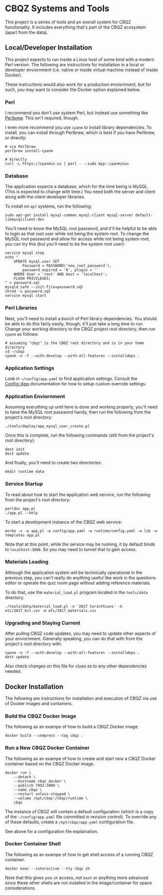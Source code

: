 ﻿# CBQZ Systems and Tools

This project is a series of tools and an overall system for CBQZ functionality.
It includes everything that's part of the CBQZ ecosystem (apart from the data).

## Local/Developer Installation

This project expects to run inside a Linux host of some kind with a modern Perl
version. The following are instructions for installation in a local or developer
enviornment (i.e. native or inside virtual machine instead of inside Docker).

These instructions would also work for a production enviornment, but for such,
you may want to consider the Docker option explained below.

### Perl

I recommend you don't use system Perl, but instead use something like
[Perlbrew](http://perlbrew.pl "Perlbrew"). This isn't required, though.

I even more recommend you use `cpanm` to install library dependencies. To
install, you can install through Perlbrew, which is best if you have Perlbrew,
or directly:

    # via Perlbrew
    perlbrew install-cpanm

    # directly
    curl -L https://cpanmin.us | perl - --sudo App::cpanminus

### Database

The application expects a database, which for the time being is MySQL. (This is
expected to change with time.) You need both the server and client along with
the client developer libraries.

To install on `apt` systems, run the following:

    sudo apt-get install mysql-common mysql-client mysql-server default-libmysqlclient-dev

You'll need to know the MySQL root password, and it'll be helpful to be able to
login as that root user while not being the system root. To change the MySQL
root password and allow for access while not being system root, you can try this
(but you'll need to be the system root user):

    service mysql stop
    echo "
        UPDATE mysql.user SET
            Password = PASSWORD('new_root_password'),
            password_expired = 'N', plugin = ''
        WHERE User = 'root' AND Host = 'localhost';
        FLUSH PRIVILEGES;
    " > password.sql
    mysqld_safe --init-file=password.sql
    shred -u password.sql
    service mysql start

### Perl Libraries

Next, you'll need to install a bunch of Perl library dependencies. You should be
able to do this fairly easily, though; it'll just take a long time to run.
Change your working directory to the CBQZ project root directory, then run
`cpanm` as follows:

    # assuming "cbqz" is the CBQZ root directory and is in your home directory
    cd ~/cbqz
    cpanm -n -f --with-develop --with-all-features --installdeps .

### Application Settings

Look in `~/config/app.yaml` to find application settings. Consult the
[Config::App](https://metacpan.org/pod/Config::App) documentation for how to
setup custom override settings.

### Application Enviornment

Assuming everything up until here is done and working properly, you'll need to
have the MySQL root password handy, then run the following from the project's
root directory:

    ./tools/deploy/app_mysql_user_create.pl

Once this is complete, run the following commands (still from the project's
root directory):

    dest init
    dest update

And finally, you'll need to create two directories:

    mkdir runtime data

### Service Startup

To read about how to start the application web service, run the following from
the project's root directory:

    perldoc app.pl
    ./app.pl --help

To start a development instance of the CBQZ web service:

    morbo -v -w app.pl -w config/app.yaml -w runtime/config.yaml -w lib -w templates app.pl

Note that at this point, while the service may be running, it by default binds
to `localhost:3000`. So you may need to tunnel that to gain access.

### Materials Loading

Although the application system will be technically operational in the previous
step, you can't really do anything useful like work in the questions editor or
operate the quiz room page without adding reference materials.

To do that, use the `material_load.pl` program located in the `tools/data`
directory.

    ./tools/data/material_load.pl -n '2017 Corinthians' -k etc/2017_kvl.csv -m etc/2017_materials.csv

### Upgrading and Staying Current

After pulling CBQZ code updates, you may need to update other aspects of your
enviornment. Generally speaking, you can do that with from the project's root
directory with:

    cpanm -n -f --with-develop --with-all-features --installdeps .
    dest update

Also check changes on this file for clues as to any other dependencies needed.

## Docker Installation

The following are instructions for installation and execution of CBQZ via use of
Docker images and containers.

### Build the CBQZ Docker Image

The following as an exampe of how to build a CBQZ Docker image.

    docker build --compress --tag cbqz .

### Run a New CBQZ Docker Container

The following as an exampe of how to create and start new a CBQZ Docker
container based on the CBQZ Docker image.

    docker run \
        --detach \
        --hostname cbqz_docker \
        --publish 7892:3000 \
        --name cbqz \
        --restart unless-stopped \
        --volume /opt/cbqz:/cbqz/runtime \
        cbqz

The instance of CBQZ will contain a default configuration (which is a copy of
the `~/config/app.yaml` file committed in revision control). To override any of
these defaults, create a `/opt/cbqz/app.yaml` configuration file.

See above for a configuration file explaination.

### Docker Container Shell

The following as an exampe of how to get shell access of a running CBQZ
container.

    docker exec --interactive --tty cbqz sh

Note that this gives you `sh` access, not `bash` or anything more advanced
since these other shells are not installed in the image/container for space
considerations.
